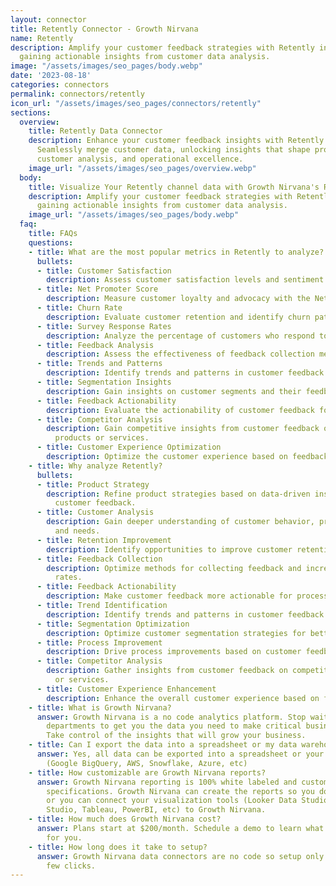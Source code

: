 ```yaml
---
layout: connector
title: Retently Connector - Growth Nirvana
name: Retently
description: Amplify your customer feedback strategies with Retently integration,
  gaining actionable insights from customer data analysis.
image: "/assets/images/seo_pages/body.webp"
date: '2023-08-18'
categories: connectors
permalink: connectors/retently
icon_url: "/assets/images/seo_pages/connectors/retently"
sections:
  overview:
    title: Retently Data Connector
    description: Enhance your customer feedback insights with Retently integration.
      Seamlessly merge customer data, unlocking insights that shape product strategies,
      customer analysis, and operational excellence.
    image_url: "/assets/images/seo_pages/overview.webp"
  body:
    title: Visualize Your Retently channel data with Growth Nirvana's Retently Connector
    description: Amplify your customer feedback strategies with Retently integration,
      gaining actionable insights from customer data analysis.
    image_url: "/assets/images/seo_pages/body.webp"
  faq:
    title: FAQs
    questions:
    - title: What are the most popular metrics in Retently to analyze?
      bullets:
      - title: Customer Satisfaction
        description: Assess customer satisfaction levels and sentiment analysis.
      - title: Net Promoter Score
        description: Measure customer loyalty and advocacy with the Net Promoter Score.
      - title: Churn Rate
        description: Evaluate customer retention and identify churn patterns.
      - title: Survey Response Rates
        description: Analyze the percentage of customers who respond to feedback surveys.
      - title: Feedback Analysis
        description: Assess the effectiveness of feedback collection methods.
      - title: Trends and Patterns
        description: Identify trends and patterns in customer feedback to drive improvements.
      - title: Segmentation Insights
        description: Gain insights on customer segments and their feedback preferences.
      - title: Feedback Actionability
        description: Evaluate the actionability of customer feedback for process improvements.
      - title: Competitor Analysis
        description: Gain competitive insights from customer feedback on competing
          products or services.
      - title: Customer Experience Optimization
        description: Optimize the customer experience based on feedback insights.
    - title: Why analyze Retently?
      bullets:
      - title: Product Strategy
        description: Refine product strategies based on data-driven insights from
          customer feedback.
      - title: Customer Analysis
        description: Gain deeper understanding of customer behavior, preferences,
          and needs.
      - title: Retention Improvement
        description: Identify opportunities to improve customer retention rates.
      - title: Feedback Collection
        description: Optimize methods for collecting feedback and increasing response
          rates.
      - title: Feedback Actionability
        description: Make customer feedback more actionable for process improvements.
      - title: Trend Identification
        description: Identify trends and patterns in customer feedback to drive improvements.
      - title: Segmentation Optimization
        description: Optimize customer segmentation strategies for better targeting.
      - title: Process Improvement
        description: Drive process improvements based on customer feedback insights.
      - title: Competitor Analysis
        description: Gather insights from customer feedback on competitors' products
          or services.
      - title: Customer Experience Enhancement
        description: Enhance the overall customer experience based on feedback insights.
    - title: What is Growth Nirvana?
      answer: Growth Nirvana is a no code analytics platform. Stop waiting for other
        departments to get you the data you need to make critical business decisions.
        Take control of the insights that will grow your business.
    - title: Can I export the data into a spreadsheet or my data warehouse?
      answer: Yes, all data can be exported into a spreadsheet or your data warehouse
        (Google BigQuery, AWS, Snowflake, Azure, etc)
    - title: How customizable are Growth Nirvana reports?
      answer: Growth Nirvana reporting is 100% white labeled and customized to your
        specifications. Growth Nirvana can create the reports so you don’t have to
        or you can connect your visualization tools (Looker Data Studio/Google Data
        Studio, Tableau, PowerBI, etc) to Growth Nirvana.
    - title: How much does Growth Nirvana cost?
      answer: Plans start at $200/month. Schedule a demo to learn what plan is best
        for you.
    - title: How long does it take to setup?
      answer: Growth Nirvana data connectors are no code so setup only requires a
        few clicks.
---
```

